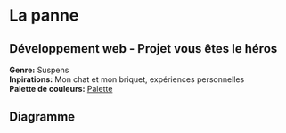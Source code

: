 # La panne
## Développement web - Projet vous êtes le héros
**Genre:** Suspens
<br>
**Inpirations:** Mon chat et mon briquet, expériences personnelles
<br>
**Palette de couleurs:** [Palette](https://coolors.co/000000-121216-262530-302e3a-ffffff-ffbb00)
<br>
## Diagramme
<br>


